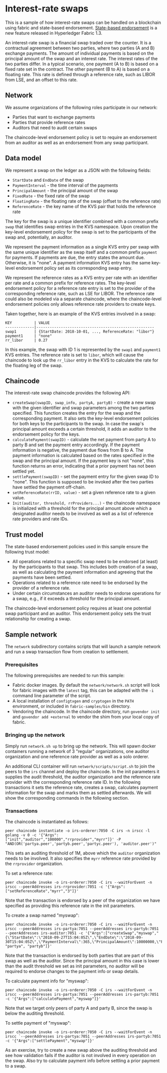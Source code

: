 # Interest-rate swaps

This is a sample of how interest-rate swaps can be handled on a blockchain using
fabric and state-based endorsement. [State-based endorsement](https://hyperledger-fabric.readthedocs.io/en/release-1.3/endorsement-policies.html#key-level-endorsement)
is a new feature released in Hyperledger Fabric 1.3.

An interest-rate swap is a financial swap traded over the counter. It is a
contractual agreement between two parties, where two parties (A and B) exchange
payments. The amount of individual payments is based on the principal amount of the
swap and an interest rate. The interest rates of the two parties differ. In a
typical scenario, one payment (A to B) is based on a fixed rate set in the
contract. The other payment (B to A) is based on a floating rate. This rate is
defined through a reference rate, such as LIBOR from LSE, and an offset to this
rate.

## Network

We assume organizations of the following roles participate in our network:
 * Parties that want to exchange payments
 * Parties that provide reference rates
 * Auditors that need to audit certain swaps

The chaincode-level endorsement policy is set to require an endorsement from an
auditor as well as an endorsement from any swap participant.

## Data model
We represent a swap on the ledger as a JSON with the following fields:
 * `StartDate` and `EndDate` of the swap
 * `PaymentInterval` - the time interval of the payments
 * `PrincipalAmount` - the principal amount of the swap
 * `FixedRate` - the fixed rate of the swap
 * `FloatingRate` - the floating rate of the swap (offset to the reference rate)
 * `ReferenceRate` - the key name of the KVS pair that holds the reference rate

The key for the swap is a unique identifier combined with a common prefix `swap`
that identifies swap entries in the KVS namespace. Upon creation the key-level
endorsement policy for the swap is set to the participants of the swap and,
potentially, an auditor.

We represent the payment information as a single KVS entry per swap with the
same unique identifier as the swap itself and a common prefix `payment` for payments.
If payments are due, the entry states the amount due. Otherwise, it is "none".
A payment information KVS entry has the same key-level endorsement policy
set as its corresponding swap entry.

We represent the reference rates as a KVS entry per rate with an identifier per
rate and a common prefix for reference rates. The key-level endorsement policy
for a reference rate entry is set to the provider of the corresponding reference
rate, such as LSE for LIBOR.
The reference rate could also be modeled via a separate chaincode, where the
chaincode-level endorsement policies only allows reference rate providers to
create keys.

Taken together, here is an example of the KVS entries involved in a swap:
```
KEY          | VALUE
-------------|-----------------------------------------------------
swap1        | {StartDate: 2018-10-01, ..., ReferenceRate: "libor"}
payment1     | "none"
rr_libor     | 0.27
```
In this example, the swap with ID 1 is represented by the `swap1` and `payment1`
KVS entries. The reference rate is set to `libor`, which will cause the chaincode
to look up the `rr_libor` entry in the KVS to calculate the rate for the
floating leg of the swap.

## Chaincode
The interest-rate swap chaincode provides the following API:
 * `createSwap(swapID, swap_info, partyA, partyB)` - create a new swap with the
   given identifier and swap parameters among the two parties specified. This
   function creates the entry for the swap and the corresponding payment. It
   also sets the key-level endorsement policies for both keys to the participants
   to the swap. In case the swap's principal amount exceeds a certain threshold,
   it adds an auditor to the endorsement policy for the keys.
 * `calculatePayment(swapID)` - calculate the net payment from party A to party
   B and set the payment entry accordingly. If the payment information is negative,
   the payment due flows from B to A. The payment information is calculated based
   on the rates specified in the swap and the principal amount. If the payment
   key is not "none", this function returns an error, indicating that a prior
   payment has not been settled yet.
 * `settlePayment(swapID)` - set the payment entry for the given swap ID to "none".
   This function is supposed to be invoked after the two parties have settled the
   payment off-chain.
 * `setReferenceRate(rrID, value)` - set a given reference rate to a given value.
 * `Init(auditor, threshold, rrProviders...)` - the chaincode namespace is initialized
   with a threshold for the principal amount above which a designated auditor
   needs to be involved as well as a list of reference rate providers and rate IDs.

## Trust model
The state-based endorsement policies used in this sample ensure the following
trust model:
 * All operations related to a specific swap need to be endorsed (at least) by
   the participants to that swap. This includes both creation of a swap, as well
   as calculating the payment information and agreeing that the payments have
   been settled.
 * Operations related to a reference rate need to be endorsed by the provider of
   a reference rate.
 * Under certain circumstances an auditor needs to endorse operations for a swap,
   e.g., if it exceeds a threshold for the principal amount.

The chaincode-level endorsement policy requires at least one potential swap
participant and an auditor. This endorsement policy sets the trust relationship
for creating a swap.

## Sample network

The `network` subdirectory contains scripts that will launch a sample network
and run a swap transaction flow from creation to settlement.

### Prerequisites

The following prerequisites are needed to run this sample:
* Fabric docker images. By default the `network/network.sh` script will look for
  fabric images with the `latest` tag, this can be adapted with the `-i` command
  line parameter of the script.
* A local installation of `configtxgen` and `cryptogen` in the `PATH` environment,
  or included in `fabric-samples/bin` directory.
* Vendoring the chaincode. In the chaincode directory, run `govendor init` and
  `govendor add +external` to vendor the shim from your local copy of fabric.

### Bringing up the network

Simply run `network.sh up` to bring up the network. This will spawn docker
containers running a network of 3 "regular" organizations, one auditor
organization and one reference rate provider as well as a solo orderer.

An additional CLI container will run `network/scripts/script.sh` to join the
peers to the `irs` channel and deploy the chaincode. In the init parameters it
supplies the audit threshold, the auditor organization and the reference rate
provider with the corresponding reference rate ID. In the following transactions
it sets the reference rate, creates a swap, calculates payment information for
the swap and marks them as settled afterwards. We will show the corresponding
commands in the following section.

### Transactions

The chaincode is instantiated as follows:
```
peer chaincode instantiate -o irs-orderer:7050 -C irs -n irscc -l golang -v 0 -c '{"Args":["init","auditor","100000","rrprovider","myrr"]}' -P "AND(OR('partya.peer','partyb.peer','partyc.peer'), 'auditor.peer')"
```
This sets an auditing threshold of 1M, above which the `auditor` organization
needs to be involved. It also specifies the `myrr` reference rate provided by
the `rrprovider` organization.

To set a reference rate:
```
peer chaincode invoke -o irs-orderer:7050 -C irs --waitForEvent -n irscc --peerAddresses irs-rrprovider:7051 -c '{"Args":["setReferenceRate","myrr","3"]}'
```
Note that the transaction is endorsed by a peer of the organization we have
specified as providing this reference rate in the init parameters.

To create a swap named "myswap":
```
peer chaincode invoke -o irs-orderer:7050 -C irs --waitForEvent -n irscc --peerAddresses irs-partya:7051 --peerAddresses irs-partyb:7051 --peerAddresses irs-auditor:7051 -c '{"Args":["createSwap","myswap","{\"StartDate\":\"2018-09-27T15:04:05Z\",\"EndDate\":\"2018-09-30T15:04:05Z\",\"PaymentInterval\":365,\"PrincipalAmount\":10000000,\"FixedRate\":4,\"FloatingRate\":5,\"ReferenceRate\":\"myrr\"}", "partya", "partyb"]}'
```
Note that the transaction is endorsed  by both parties that are part of this
swap as well as the auditor. Since the principal amount in this case is lower
than the audit threshold we set as init parameters, no auditor will be required
to endorse changes to the payment info or swap details.

To calculate payment info for "myswap":
```
peer chaincode invoke -o irs-orderer:7050 -C irs --waitForEvent -n irscc --peerAddresses irs-partya:7051 --peerAddresses irs-partyb:7051 -c '{"Args":["calculatePayment","myswap"]}'
```
Note that we target only peers of
party A and party B, since the swap is below the auditing threshold.

To settle payment of "myswap":
```
peer chaincode invoke -o irs-orderer:7050 -C irs --waitForEvent -n irscc `--peerAddresses irs-partya:7051 --peerAddresses irs-partyb:7051 -c '{"Args":["settlePayment","myswap"]}'
```

As an exercise, try to create a new swap above the auditing threshold and see
how validation fails if the auditor is not involved in every operation on the
swap. Also try to calculate payment info before settling a prior payment to a
swap.
